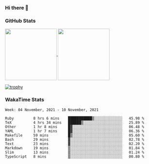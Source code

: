### Hi there 👋

### GitHub Stats

<a href="https://github.com/anuraghazra/github-readme-stats">
  <img align="center" height="170px" src="https://github-readme-stats.vercel.app/api/top-langs/?username=tksfjt1024&layout=compact&count_private=true&show_icons=true&show_icons=true&theme=graywhite" />
</a>
<a href="https://github.com/anuraghazra/github-readme-stats">
  <img align="center" height="170px" src="https://github-readme-stats.vercel.app/api?username=tksfjt1024&count_private=true&show_icons=true&show_icons=true&theme=graywhite" />
</a>

[![trophy](https://github-profile-trophy.vercel.app/?username=tksfjt1024)](https://github.com/ryo-ma/github-profile-trophy)

### WakaTime Stats

<!--START_SECTION:waka-->
```text
Week: 04 November, 2021 - 10 November, 2021

Ruby         8 hrs 6 mins    ███████████▒░░░░░░░░░░░░░   45.98 % 
TeX          4 hrs 34 mins   ██████▒░░░░░░░░░░░░░░░░░░   25.89 % 
Other        1 hr 8 mins     █▓░░░░░░░░░░░░░░░░░░░░░░░   06.48 % 
YAML         1 hr 7 mins     █▓░░░░░░░░░░░░░░░░░░░░░░░   06.36 % 
Makefile     59 mins         █▒░░░░░░░░░░░░░░░░░░░░░░░   05.60 % 
Bash         29 mins         ▓░░░░░░░░░░░░░░░░░░░░░░░░   02.78 % 
Text         23 mins         ▓░░░░░░░░░░░░░░░░░░░░░░░░   02.20 % 
Markdown     19 mins         ▒░░░░░░░░░░░░░░░░░░░░░░░░   01.84 % 
Slim         13 mins         ▒░░░░░░░░░░░░░░░░░░░░░░░░   01.24 % 
TypeScript   8 mins          ▒░░░░░░░░░░░░░░░░░░░░░░░░   00.80 % 
```
<!--END_SECTION:waka-->
